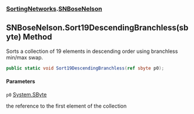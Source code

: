 ### [SortingNetworks](SortingNetworks.md 'SortingNetworks').[SNBoseNelson](SortingNetworks.SNBoseNelson.md 'SortingNetworks.SNBoseNelson')

## SNBoseNelson.Sort19DescendingBranchless(sbyte) Method

Sorts a collection of 19 elements in descending order using branchless min/max swap.

```csharp
public static void Sort19DescendingBranchless(ref sbyte p0);
```
#### Parameters

<a name='SortingNetworks.SNBoseNelson.Sort19DescendingBranchless(sbyte).p0'></a>

`p0` [System.SByte](https://docs.microsoft.com/en-us/dotnet/api/System.SByte 'System.SByte')

the reference to the first element of the collection